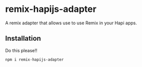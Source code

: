 # remix-hapijs-adapter

A remix adapter that allows use to use Remix in your Hapi apps.

## Installation

Do this please!!

`npm i remix-hapijs-adapter`
